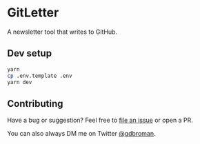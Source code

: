 # GitLetter

A newsletter tool that writes to GitHub.

## Dev setup


```bash
yarn
cp .env.template .env
yarn dev
```

## Contributing

Have a bug or suggestion? Feel free to [file an issue](https://github.com/gdbroman/gitletter/issues) or open a PR.

You can also always DM me on Twitter [@gdbroman](https://twitter.com/gdbroman).
